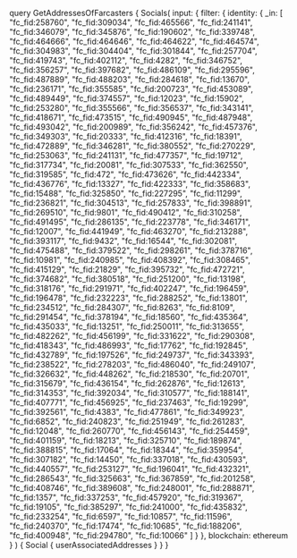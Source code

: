 query GetAddressesOfFarcasters {
  Socials(
    input: {
      filter: {
        identity: {
          _in: [
            "fc_fid:258760", "fc_fid:309034", "fc_fid:465566", "fc_fid:241141", "fc_fid:346079", "fc_fid:345876", "fc_fid:190602", "fc_fid:339748", "fc_fid:464666", "fc_fid:464646", "fc_fid:464622", "fc_fid:464574", "fc_fid:304983", "fc_fid:304404", "fc_fid:301844", "fc_fid:257704", "fc_fid:419743", "fc_fid:402112", "fc_fid:4282", "fc_fid:346752", "fc_fid:356257", "fc_fid:397682", "fc_fid:486109", "fc_fid:295596", "fc_fid:487889", "fc_fid:488203", "fc_fid:284618", "fc_fid:13670", "fc_fid:236171", "fc_fid:355585", "fc_fid:200723", "fc_fid:453089", "fc_fid:489449", "fc_fid:374557", "fc_fid:12023", "fc_fid:15902", "fc_fid:253280", "fc_fid:355566", "fc_fid:356537", "fc_fid:343141", "fc_fid:418671", "fc_fid:473515", "fc_fid:490945", "fc_fid:487948", "fc_fid:493042", "fc_fid:200989", "fc_fid:356242", "fc_fid:457376", "fc_fid:349303", "fc_fid:20333", "fc_fid:412316", "fc_fid:18391", "fc_fid:472889", "fc_fid:346281", "fc_fid:380552", "fc_fid:270229", "fc_fid:253063", "fc_fid:241131", "fc_fid:477357", "fc_fid:19712", "fc_fid:317734", "fc_fid:20081", "fc_fid:307533", "fc_fid:362550", "fc_fid:319585", "fc_fid:472", "fc_fid:473626", "fc_fid:442334", "fc_fid:436776", "fc_fid:13327", "fc_fid:422333", "fc_fid:358683", "fc_fid:15488", "fc_fid:325850", "fc_fid:227295", "fc_fid:11299", "fc_fid:236821", "fc_fid:304513", "fc_fid:257833", "fc_fid:398891", "fc_fid:269510", "fc_fid:9801", "fc_fid:490412", "fc_fid:310258", "fc_fid:491495", "fc_fid:286135", "fc_fid:223778", "fc_fid:346171", "fc_fid:12007", "fc_fid:441949", "fc_fid:463270", "fc_fid:213288", "fc_fid:393117", "fc_fid:9432", "fc_fid:16544", "fc_fid:302081", "fc_fid:475488", "fc_fid:379522", "fc_fid:298261", "fc_fid:378716", "fc_fid:10981", "fc_fid:240985", "fc_fid:408392", "fc_fid:308465", "fc_fid:415129", "fc_fid:21829", "fc_fid:395732", "fc_fid:472721", "fc_fid:374682", "fc_fid:380518", "fc_fid:251200", "fc_fid:13198", "fc_fid:318176", "fc_fid:291971", "fc_fid:402247", "fc_fid:196459", "fc_fid:196478", "fc_fid:232223", "fc_fid:288252", "fc_fid:13801", "fc_fid:234512", "fc_fid:284307", "fc_fid:8263", "fc_fid:8109", "fc_fid:291454", "fc_fid:378194", "fc_fid:18560", "fc_fid:435364", "fc_fid:435033", "fc_fid:13251", "fc_fid:250011", "fc_fid:313655", "fc_fid:482262", "fc_fid:456199", "fc_fid:331622", "fc_fid:290308", "fc_fid:418343", "fc_fid:486993", "fc_fid:17762", "fc_fid:192845", "fc_fid:432789", "fc_fid:197526", "fc_fid:249737", "fc_fid:343393", "fc_fid:238522", "fc_fid:278203", "fc_fid:486040", "fc_fid:249107", "fc_fid:326632", "fc_fid:448262", "fc_fid:218530", "fc_fid:20701", "fc_fid:315679", "fc_fid:436154", "fc_fid:262876", "fc_fid:12613", "fc_fid:314353", "fc_fid:392034", "fc_fid:310577", "fc_fid:188141", "fc_fid:407771", "fc_fid:456925", "fc_fid:237463", "fc_fid:19299", "fc_fid:392561", "fc_fid:4383", "fc_fid:477861", "fc_fid:349923", "fc_fid:6852", "fc_fid:240823", "fc_fid:251949", "fc_fid:261283", "fc_fid:12048", "fc_fid:260770", "fc_fid:456143", "fc_fid:254459", "fc_fid:401159", "fc_fid:18213", "fc_fid:325710", "fc_fid:189874", "fc_fid:388815", "fc_fid:17064", "fc_fid:18344", "fc_fid:359954", "fc_fid:307182", "fc_fid:14450", "fc_fid:337018", "fc_fid:430593", "fc_fid:440557", "fc_fid:253127", "fc_fid:196041", "fc_fid:432321", "fc_fid:286543", "fc_fid:325663", "fc_fid:367859", "fc_fid:201258", "fc_fid:408746", "fc_fid:389608", "fc_fid:248001", "fc_fid:288871", "fc_fid:1357", "fc_fid:337253", "fc_fid:457920", "fc_fid:319367", "fc_fid:19105", "fc_fid:385297", "fc_fid:241000", "fc_fid:435832", "fc_fid:233254", "fc_fid:6597", "fc_fid:10857", "fc_fid:11596", "fc_fid:240370", "fc_fid:17474", "fc_fid:10685", "fc_fid:188206", "fc_fid:400948", "fc_fid:294780", "fc_fid:10066"
          ]
        }
      }, 
      blockchain: ethereum
    }
  ) {
    Social {
      userAssociatedAddresses
    }
  }
}
